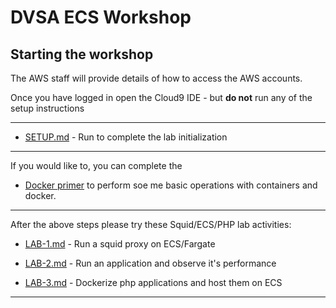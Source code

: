 # DVSA ECS Workshop

## Starting the workshop

The AWS staff will provide details of how to access the AWS accounts.


Once you have logged in open the Cloud9 IDE - but **do not** run any of the setup instructions

-----

* [SETUP.md](./SETUP.md) - Run to complete the lab initialization

-----

If you would like to, you can complete the 

* [Docker primer](https://catalog.workshops.aws/containers/en-US/contdock) to perform soe
me basic operations with containers and docker.

----

After the above steps please try these Squid/ECS/PHP lab activities:

* [LAB-1.md](./LAB-1.md) - Run a squid proxy on ECS/Fargate

* [LAB-2.md](.//LAB-2.md) - Run an application and observe it's performance

* [LAB-3.md](./LAB-3.md) - Dockerize php applications and host them on ECS


-----